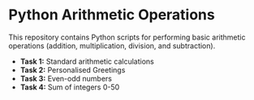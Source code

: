 # Python Arithmetic Operations
This repository contains Python scripts for performing basic arithmetic operations (addition, multiplication, division, and subtraction).
- **Task 1:** Standard arithmetic calculations
- **Task 2:** Personalised Greetings
- **Task 3:** Even-odd numbers
- **Task 4:** Sum of integers 0-50
